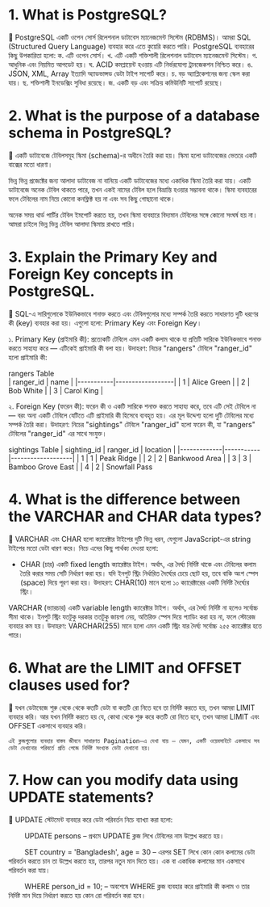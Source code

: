 


# 1. What is PostgreSQL?
🐆 PostgreSQL একটি ওপেন সোর্স রিলেশনাল ডাটাবেস ম্যানেজমেন্ট সিস্টেম (RDBMS)। আমরা SQL (Structured Query Language) ব্যবহার করে এতে কুয়েরি করতে পারি। PostgreSQL ব্যবহারের কিছু উপকারিতা হলো:
    ক. এটি ওপেন সোর্স।
    খ. এটি একটি শক্তিশালী রিলেশনাল ডাটাবেস ম্যানেজমেন্ট সিস্টেম।
    গ. আধুনিক এবং নিয়মিত আপডেট হয়।
    ঘ. ACID কমপ্লায়েন্ট হওয়ায় এটি নির্ভরযোগ্য ট্রানজেকশন নিশ্চিত করে।
    ঙ. JSON, XML, Array ইত্যাদি অ্যাডভান্সড ডেটা টাইপ সাপোর্ট করে।
    চ. বড় অ্যাপ্লিকেশনের জন্য স্কেল করা যায়।
    ছ. শক্তিশালী ইনডেক্সিং সুবিধা রয়েছে।
    জ. একটি বড় এবং সক্রিয় কমিউনিটি সাপোর্ট রয়েছে।

# 2. What is the purpose of a database schema in PostgreSQL?
🐆 একটি ডাটাবেজে টেবিলসমূহ স্কিমা (schema)-র অধীনে তৈরি করা হয়।
স্কিমা হলো ডাটাবেজের ভেতরে একটি বাক্সের মতো ধারণা।

ভিন্ন ভিন্ন প্রজেক্টের জন্য আলাদা ডাটাবেজ না বানিয়ে একটি ডাটাবেজের মধ্যে একাধিক স্কিমা তৈরি করা যায়।
একটি ডাটাবেজে অনেক টেবিল থাকতে পারে, তখন একই নামের টেবিল হলে বিভ্রান্তি হওয়ার সম্ভাবনা থাকে।
স্কিমা ব্যবহারের ফলে টেবিলের নাম নিয়ে কোনো কনফ্লিক্ট হয় না এবং সব কিছু গোছানো থাকে।

অনেক সময় থার্ড পার্টির টেবিল ইমপোর্ট করতে হয়, তখন স্কিমা ব্যবহারে বিদ্যমান টেবিলের সঙ্গে কোনো সংঘর্ষ হয় না।
আমরা চাইলে ভিন্ন ভিন্ন টেবিল আলাদা স্কিমায় রাখতে পারি।

# 3. Explain the Primary Key and Foreign Key concepts in PostgreSQL.
🐆 SQL-এ সারিগুলোকে ইউনিকভাবে শনাক্ত করতে এবং টেবিলগুলোর মধ্যে সম্পর্ক তৈরি করতে সাধারণত দুটি ধরণের কী (key) ব্যবহার করা হয়। এগুলো হলো: Primary Key এবং Foreign Key।

১. Primary Key (প্রাইমারি কী): প্রত্যেকটি টেবিলে এমন একটি কলাম থাকে যা প্রতিটি সারিকে ইউনিকভাবে শনাক্ত করতে সাহায্য করে — এটিকেই প্রাইমারি কী বলা হয়। উদাহরণ: নিচের "rangers" টেবিলে "ranger_id" হলো প্রাইমারি কী:

rangers Table                          
| ranger_id | name             | 
|-----------|------------------|
| 1         | Alice Green      | 
| 2         | Bob White        | 
| 3         | Carol King       | 

২. Foreign Key (ফরেন কী): ফরেন কী ও একটি সারিকে শনাক্ত করতে সাহায্য করে, তবে এটি সেই টেবিলে না — বরং অন্য একটি টেবিলে যেটিতে এটি প্রাইমারি কী হিসেবে ব্যবহৃত হয়। এর মূল উদ্দেশ্য হলো দুটি টেবিলের মধ্যে সম্পর্ক তৈরি করা। উদাহরণ: নিচের "sightings" টেবিলে "ranger_id" হলো ফরেন কী, যা "rangers" টেবিলের "ranger_id" এর সাথে সংযুক্ত।

sightings Table
| sighting_id | ranger_id | location          | 
|-------------|-----------|-------------------|
| 1           | 1         | Peak Ridge        | 
| 2           | 2         | Bankwood Area     | 
| 3           | 3         | Bamboo Grove East | 
| 4           | 2         | Snowfall Pass

# 4. What is the difference between the VARCHAR and CHAR data types?
🐆 VARCHAR এবং CHAR হলো ক্যারেক্টার টাইপের দুটি ভিন্ন ধরন, যেগুলো JavaScript-এর string টাইপের মতো ডেটা ধারণ করে। নিচে এদের কিছু পার্থক্য দেওয়া হলো:

- CHAR (চার) একটি fixed length ক্যারেক্টার টাইপ। অর্থাৎ, এর দৈর্ঘ্য নির্দিষ্ট থাকে এবং টেবিলের কলাম তৈরি করার সময় সেটি নির্ধারণ করা হয়। যদি ইনপুট স্ট্রিং নির্ধারিত দৈর্ঘ্যের চেয়ে ছোট হয়, তবে বাকি অংশ স্পেস (space) দিয়ে পূরণ করা হয়। উদাহরণ: CHAR(10) মানে হলো ১০ ক্যারেক্টারের একটি নির্দিষ্ট দৈর্ঘ্যের স্ট্রিং।

VARCHAR (ভ্যারচার) একটি variable length ক্যারেক্টার টাইপ। অর্থাৎ, এর দৈর্ঘ্য নির্দিষ্ট না হলেও সর্বোচ্চ সীমা থাকে। ইনপুট স্ট্রিং যতটুকু দরকার ততটুকু জায়গা নেয়, অতিরিক্ত স্পেস দিয়ে প্যাডিং করা হয় না, ফলে স্টোরেজ ব্যবহার কম হয়। উদাহরণ: VARCHAR(255) মানে হলো এমন একটি স্ট্রিং যার দৈর্ঘ্য সর্বোচ্চ ২৫৫ ক্যারেক্টার হতে পারে। 

# 6. What are the LIMIT and OFFSET clauses used for?
🐆 যখন ডেটাবেজে শুরু থেকে থেকে কতটি ডেটা বা কতটি রো নিতে হবে তা নির্দিষ্ট করতে হয়, তখন আমরা LIMIT ব্যবহার করি। আর যখন নির্দিষ্ট করতে হয় যে,    কোথা থেকে শুরু করে কতটি রো নিতে হবে, তখন আমরা LIMIT এবং OFFSET একসাথে ব্যবহার করি।

    এই ক্লজগুলোর ব্যবহার বাস্তব জীবনে সাধারণত Pagination–এ দেখা যায় — যেমন, একটি ওয়েবসাইটে একসাথে সব ডেটা দেখানোর পরিবর্তে প্রতি পেজে নির্দিষ্ট সংখ্যক ডেটা দেখানো হয়।

# 7. How can you modify data using UPDATE statements?
🐆  UPDATE স্টেটমেন্ট ব্যবহার করে ডেটা পরিবর্তন নিচে ব্যাখ্যা করা হলো:

        UPDATE persons – প্রথমে UPDATE ক্লজ লিখে টেবিলের নাম উল্লেখ করতে হয়।

        SET country = 'Bangladesh', age = 30 – এরপর SET লিখে কোন কোন কলামের ডেটা পরিবর্তন করতে চান তা উল্লেখ করতে হয়, তারপর নতুন মান দিতে হয়। 
        এক বা একাধিক কলামের মান একসাথে পরিবর্তন করা যায়।

        WHERE person_id = 10; – অবশেষে WHERE ক্লজ ব্যবহার করে প্রাইমারি কী কলাম ও তার নির্দিষ্ট মান দিয়ে নির্ধারণ করতে হয় কোন রো পরিবর্তন করা হবে।

        

